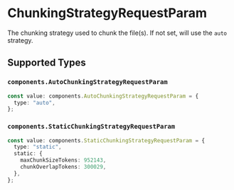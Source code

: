 # ChunkingStrategyRequestParam

The chunking strategy used to chunk the file(s). If not set, will use the `auto` strategy.


## Supported Types

### `components.AutoChunkingStrategyRequestParam`

```typescript
const value: components.AutoChunkingStrategyRequestParam = {
  type: "auto",
};
```

### `components.StaticChunkingStrategyRequestParam`

```typescript
const value: components.StaticChunkingStrategyRequestParam = {
  type: "static",
  static: {
    maxChunkSizeTokens: 952143,
    chunkOverlapTokens: 300029,
  },
};
```

